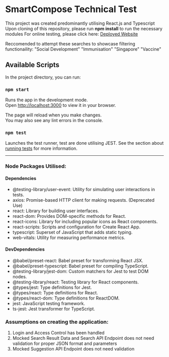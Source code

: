 # SmartCompose Technical Test

This project was created predominantly utilising React.js and Typescript
Upon cloning of this repository, please run **npm install** to run the necessary modules
For online testing, please click here: [Deployed Website](https://smart-compose-tech-test-yeojinrong.vercel.app/)

Reccomended to attempt these searches to showcase filtering functionaility:
"Social Development"
"Immunisation"
"Singapore" 
"Vaccine"

## Available Scripts

In the project directory, you can run:

### `npm start`

Runs the app in the development mode.\
Open [http://localhost:3000](http://localhost:3000) to view it in your browser.

The page will reload when you make changes.\
You may also see any lint errors in the console.

### `npm test`

Launches the test runner, test are done utilising JEST.
See the section about [running tests](https://facebook.github.io/create-react-app/docs/running-tests) for more information.

------------------------------------------------
### Node Packages Utilised:
#### Dependencies
- @testing-library/user-event: Utility for simulating user interactions in tests.
- axios: Promise-based HTTP client for making requests. (Deprecated Use)
- react: Library for building user interfaces.
- react-dom: Provides DOM-specific methods for React.
- react-icons: Library for including popular icons as React components.
- react-scripts: Scripts and configuration for Create React App.
- typescript: Superset of JavaScript that adds static typing.
- web-vitals: Utility for measuring performance metrics.
#### DevDependencies
- @babel/preset-react: Babel preset for transforming React JSX.
- @babel/preset-typescript: Babel preset for compiling TypeScript.
- @testing-library/jest-dom: Custom matchers for Jest to test DOM nodes.
- @testing-library/react: Testing library for React components.
- @types/jest: Type definitions for Jest.
- @types/react: Type definitions for React.
- @types/react-dom: Type definitions for ReactDOM.
- jest: JavaScript testing framework.
- ts-jest: Jest transformer for TypeScript.


### Assumptions on creating the application:
1) Login and Access Control has been handled
2) Mocked Search Result Data and Search API Endpoint does not need validation for proper JSON format and parameters
3) Mocked Suggestion API Endpoint does not need validation
